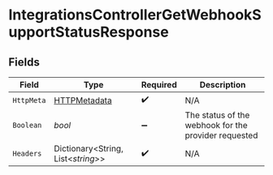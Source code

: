 # IntegrationsControllerGetWebhookSupportStatusResponse


## Fields

| Field                                                   | Type                                                    | Required                                                | Description                                             |
| ------------------------------------------------------- | ------------------------------------------------------- | ------------------------------------------------------- | ------------------------------------------------------- |
| `HttpMeta`                                              | [HTTPMetadata](../../Models/Components/HTTPMetadata.md) | :heavy_check_mark:                                      | N/A                                                     |
| `Boolean`                                               | *bool*                                                  | :heavy_minus_sign:                                      | The status of the webhook for the provider requested    |
| `Headers`                                               | Dictionary<String, List<*string*>>                      | :heavy_check_mark:                                      | N/A                                                     |